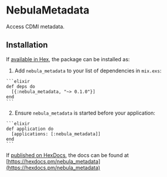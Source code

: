 # NebulaMetadata

Access CDMI metadata.

## Installation

If [available in Hex](https://hex.pm/docs/publish), the package can be installed as:

  1. Add `nebula_metadata` to your list of dependencies in `mix.exs`:

    ```elixir
    def deps do
      [{:nebula_metadata, "~> 0.1.0"}]
    end
    ```

  2. Ensure `nebula_metadata` is started before your application:

    ```elixir
    def application do
      [applications: [:nebula_metadata]]
    end
    ```

If [published on HexDocs](https://hex.pm/docs/tasks#hex_docs), the docs can
be found at [https://hexdocs.pm/nebula_metadata](https://hexdocs.pm/nebula_metadata)

